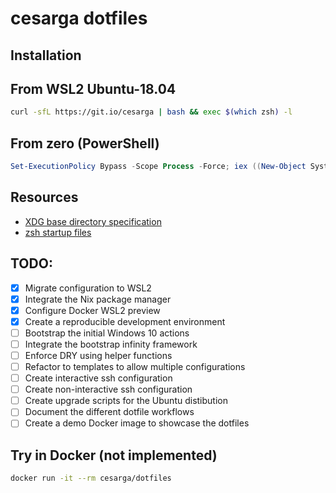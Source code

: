 # cesarga dotfiles

## Installation

## From  WSL2 Ubuntu-18.04

```bash
curl -sfL https://git.io/cesarga | bash && exec $(which zsh) -l
```

## From zero (PowerShell)

```powershell
Set-ExecutionPolicy Bypass -Scope Process -Force; iex ((New-Object System.Net.WebClient).DownloadString('https://git.io/cesarga-powershell'))
```

## Resources

+ [XDG base directory specification](https://specifications.freedesktop.org/basedir-spec/basedir-spec-latest.html)
+ [zsh startup files](http://zsh.sourceforge.net/Intro/intro_3.html)

## TODO:

- [x] Migrate configuration to WSL2
- [x] Integrate the Nix package manager
- [x] Configure Docker WSL2 preview
- [x] Create a reproducible development environment
- [ ] Bootstrap the initial Windows 10 actions
- [ ] Integrate the bootstrap infinity framework
- [ ] Enforce DRY using helper functions
- [ ] Refactor to templates to allow multiple configurations
- [ ] Create interactive ssh configuration
- [ ] Create non-interactive ssh configuration
- [ ] Create upgrade scripts for the Ubuntu distibution
- [ ] Document the different dotfile workflows
- [ ] Create a demo Docker image to showcase the dotfiles

## Try in Docker (not implemented)

```bash
docker run -it --rm cesarga/dotfiles
```

